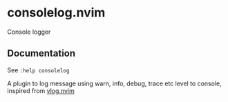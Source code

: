 # consolelog.nvim
Console logger

## Documentation

See `:help consolelog`

A plugin to log message using warn, info, debug, trace etc level to console, 
inspired from [vlog.nvim](https://github.com/tjdevries/vlog.nvim)
